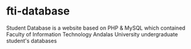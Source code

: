 # fti-database
Student Database is a website based on PHP &amp; MySQL which contained Faculty of Information Technology Andalas University undergraduate student's databases
